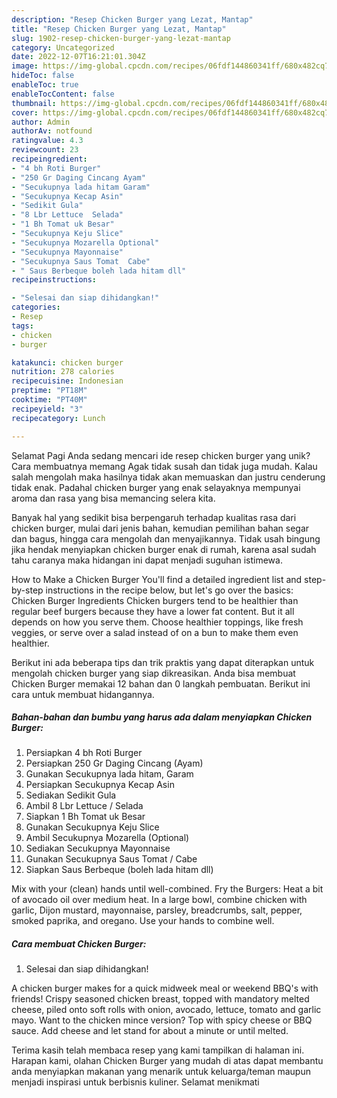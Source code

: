 ```yaml
---
description: "Resep Chicken Burger yang Lezat, Mantap"
title: "Resep Chicken Burger yang Lezat, Mantap"
slug: 1902-resep-chicken-burger-yang-lezat-mantap
category: Uncategorized
date: 2022-12-07T16:21:01.304Z
image: https://img-global.cpcdn.com/recipes/06fdf144860341ff/680x482cq70/chicken-burger-foto-resep-utama.jpg
hideToc: false
enableToc: true
enableTocContent: false
thumbnail: https://img-global.cpcdn.com/recipes/06fdf144860341ff/680x482cq70/chicken-burger-foto-resep-utama.jpg
cover: https://img-global.cpcdn.com/recipes/06fdf144860341ff/680x482cq70/chicken-burger-foto-resep-utama.jpg
author: Admin
authorAv: notfound
ratingvalue: 4.3
reviewcount: 23
recipeingredient:
- "4 bh Roti Burger"
- "250 Gr Daging Cincang Ayam"
- "Secukupnya lada hitam Garam"
- "Secukupnya Kecap Asin"
- "Sedikit Gula"
- "8 Lbr Lettuce  Selada"
- "1 Bh Tomat uk Besar"
- "Secukupnya Keju Slice"
- "Secukupnya Mozarella Optional"
- "Secukupnya Mayonnaise"
- "Secukupnya Saus Tomat  Cabe"
- " Saus Berbeque boleh lada hitam dll"
recipeinstructions:

- "Selesai dan siap dihidangkan!"
categories:
- Resep
tags:
- chicken
- burger

katakunci: chicken burger 
nutrition: 278 calories
recipecuisine: Indonesian
preptime: "PT18M"
cooktime: "PT40M"
recipeyield: "3"
recipecategory: Lunch

---
```



Selamat Pagi Anda sedang mencari ide resep chicken burger yang unik? Cara membuatnya memang Agak tidak susah dan tidak juga mudah. Kalau salah mengolah maka hasilnya tidak akan memuaskan dan justru cenderung tidak enak. Padahal chicken burger yang enak selayaknya mempunyai aroma dan rasa yang bisa memancing selera kita.


Banyak hal yang sedikit bisa berpengaruh terhadap kualitas rasa dari chicken burger, mulai dari jenis bahan, kemudian pemilihan bahan segar dan bagus, hingga cara mengolah dan menyajikannya. Tidak usah bingung jika hendak menyiapkan chicken burger enak di rumah, karena asal sudah tahu caranya maka hidangan ini dapat menjadi suguhan istimewa.

How to Make a Chicken Burger You&#39;ll find a detailed ingredient list and step-by-step instructions in the recipe below, but let&#39;s go over the basics: Chicken Burger Ingredients Chicken burgers tend to be healthier than regular beef burgers because they have a lower fat content. But it all depends on how you serve them. Choose healthier toppings, like fresh veggies, or serve over a salad instead of on a bun to make them even healthier.


Berikut ini ada beberapa tips dan trik praktis yang dapat diterapkan untuk mengolah chicken burger yang siap dikreasikan. Anda bisa membuat Chicken Burger memakai 12 bahan dan 0 langkah pembuatan. Berikut ini cara untuk membuat hidangannya.

<!--inarticleads1-->

##### Bahan-bahan dan bumbu yang harus ada dalam menyiapkan Chicken Burger:

1. Persiapkan 4 bh Roti Burger
1. Persiapkan 250 Gr Daging Cincang (Ayam)
1. Gunakan Secukupnya lada hitam, Garam
1. Persiapkan Secukupnya Kecap Asin
1. Sediakan Sedikit Gula
1. Ambil 8 Lbr Lettuce / Selada
1. Siapkan 1 Bh Tomat uk Besar
1. Gunakan Secukupnya Keju Slice
1. Ambil Secukupnya Mozarella (Optional)
1. Sediakan Secukupnya Mayonnaise
1. Gunakan Secukupnya Saus Tomat / Cabe
1. Siapkan  Saus Berbeque (boleh lada hitam dll)


Mix with your (clean) hands until well-combined. Fry the Burgers: Heat a bit of avocado oil over medium heat. In a large bowl, combine chicken with garlic, Dijon mustard, mayonnaise, parsley, breadcrumbs, salt, pepper, smoked paprika, and oregano. Use your hands to combine well. 

<!--inarticleads2-->

##### Cara membuat Chicken Burger:


1. Selesai dan siap dihidangkan!

A chicken burger makes for a quick midweek meal or weekend BBQ&#39;s with friends! Crispy seasoned chicken breast, topped with mandatory melted cheese, piled onto soft rolls with onion, avocado, lettuce, tomato and garlic mayo. Want to the chicken mince version? Top with spicy cheese or BBQ sauce. Add cheese and let stand for about a minute or until melted. 

Terima kasih telah membaca resep yang kami tampilkan di halaman ini. Harapan kami, olahan Chicken Burger yang mudah di atas dapat membantu anda menyiapkan makanan yang menarik untuk keluarga/teman maupun menjadi inspirasi untuk berbisnis kuliner. Selamat menikmati
